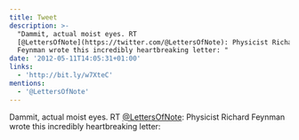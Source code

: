 ```yaml
---
title: Tweet
description: >-
  "Dammit, actual moist eyes. RT
  [@LettersOfNote](https://twitter.com/@LettersOfNote): Physicist Richard
  Feynman wrote this incredibly heartbreaking letter: "
date: '2012-05-11T14:05:31+01:00'
links:
  - 'http://bit.ly/w7XteC'
mentions:
  - '@LettersOfNote'
---
```

Dammit, actual moist eyes. RT [@LettersOfNote](https://twitter.com/@LettersOfNote): Physicist Richard Feynman wrote this incredibly heartbreaking letter: 

